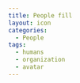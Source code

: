 ```yaml
---
title: People fill
layout: icon
categories:
  - People
tags:
  - humans
  - organization
  - avatar
---
```

